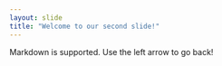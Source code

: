 ```yaml
---
layout: slide
title: "Welcome to our second slide!"
---
```

Markdown is supported.
Use the left arrow to go back!
